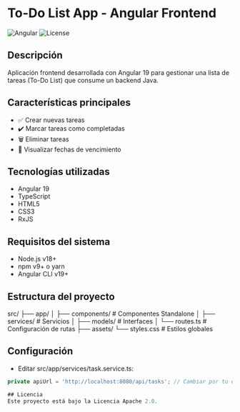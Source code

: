 # To-Do List App - Angular Frontend

![Angular](https://img.shields.io/badge/Angular-19-DD0031?logo=angular)
![License](https://img.shields.io/badge/License-Apache_2.0-blue.svg)

## Descripción

Aplicación frontend desarrollada con Angular 19 para gestionar una lista de tareas (To-Do List) que consume un backend Java.

## Características principales
- ✅ Crear nuevas tareas
- ✔️ Marcar tareas como completadas
- 🗑️ Eliminar tareas
- 📅 Visualizar fechas de vencimiento

## Tecnologías utilizadas
- Angular 19
- TypeScript
- HTML5
- CSS3
- RxJS

## Requisitos del sistema
- Node.js v18+
- npm v9+ o yarn
- Angular CLI v19+

## Estructura del proyecto

src/
├── app/
│   ├── components/   # Componentes Standalone
│   ├── services/     # Servicios
│   ├── models/       # Interfaces
│   └── routes.ts     # Configuración de rutas
├── assets/
└── styles.css        # Estilos globales


## Configuración
- Editar src/app/services/task.service.ts:

```typescript
private apiUrl = 'http://localhost:8080/api/tasks'; // Cambiar por tu endpoint

## Licencia
Este proyecto está bajo la Licencia Apache 2.0.
